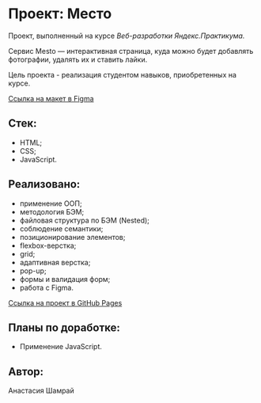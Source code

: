 # Проект: Место

Проект, выполненный на курсе *Веб-разработки Яндекс.Практикума.*

Cервис Mesto — интерактивная страница, куда можно будет добавлять фотографии, удалять их и ставить лайки.

Цель проекта - реализация студентом навыков, приобретенных на курсе.

[Ссылка на макет в Figma](https://www.figma.com/file/2cn9N9jSkmxD84oJik7xL7/JavaScript.-Sprint-4?node-id=0%3A1)

## Стек:
- HTML;
- CSS;
- JavaScript.

## Реализовано:
- применение ООП;
- методология БЭМ;
- файловая структура по БЭМ (Nested);
- соблюдение семантики;
- позиционирование элементов;
- flexbox-верстка;
- grid;
- адаптивная верстка;
- pop-up;
- формы и валидация форм;
- работа с Figma.


[Ссылка на проект в GitHub Pages](https://nastiashh.github.io/mesto/)

## Планы по доработке:
- Применение JavaScript.

## Автор:
Анастасия Шамрай
